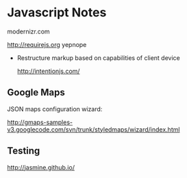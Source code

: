# Javascript Notes

modernizr.com

http://requirejs.org
yepnope

* Restructure markup based on capabilities of client device
  
  http://intentionjs.com/

## Google Maps 

JSON maps configuration wizard:

http://gmaps-samples-v3.googlecode.com/svn/trunk/styledmaps/wizard/index.html


## Testing

http://jasmine.github.io/
